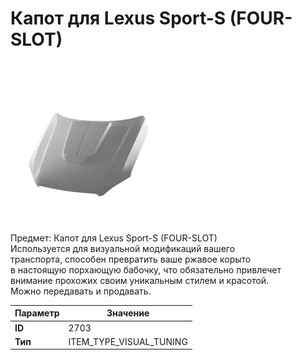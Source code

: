 # Капот для Lexus Sport-S (FOUR-SLOT)

![Item Image](../img/2703.webp?raw=true)

Предмет: Капот для Lexus Sport-S (FOUR-SLOT)<br>Используется для визуальной модификаций вашего<br>транспорта, способен превратить ваше ржавое корыто<br>в настоящую порхающую бабочку, что обязательно привлечет<br>внимание прохожих своим уникальным стилем и красотой.<br>Можно передавать и продавать.


| Параметр | Значение |
|----------|----------|
| **ID** | 2703 |
| **Тип** | ITEM_TYPE_VISUAL_TUNING |

